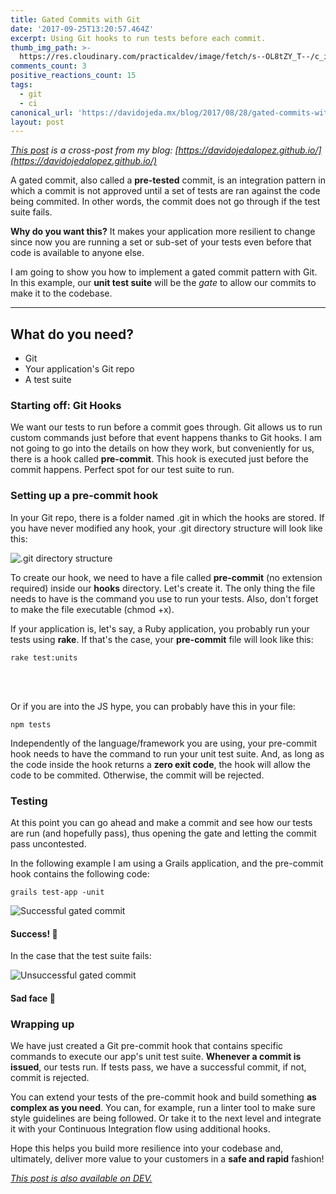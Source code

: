 ```yaml
---
title: Gated Commits with Git
date: '2017-09-25T13:20:57.464Z'
excerpt: Using Git hooks to run tests before each commit.
thumb_img_path: >-
  https://res.cloudinary.com/practicaldev/image/fetch/s--OL8tZY_T--/c_imagga_scale,f_auto,fl_progressive,h_420,q_auto,w_1000/https://thepracticaldev.s3.amazonaws.com/i/k7kh73gxuasnrsig9wiu.png
comments_count: 3
positive_reactions_count: 15
tags:
  - git
  - ci
canonical_url: 'https://davidojeda.mx/blog/2017/08/28/gated-commits-with-git'
layout: post
---
```



_[This post](https://davidojedalopez.github.io/blog/2017/08/28/gated-commits-with-git) is a cross-post from my blog: [https://davidojedalopez.github.io/](https://davidojedalopez.github.io/)_

<p>A gated commit, also called a <strong>pre-tested</strong> commit, is an integration pattern in which a commit is not approved until a set of tests are ran against the code being commited. In other words, the commit does not go through if the test suite fails.</p>

<p><strong>Why do you want this?</strong> It makes your application more resilient to change since now you are running a set or sub-set of your tests even before that code is available to anyone else.</p>

<p>I am going to show you how to implement a gated commit pattern with Git. In this example, our <strong>unit test suite</strong> will be the <em>gate</em> to allow our commits to make it to the codebase.</p>

___

<h2>What do you need?</h2>

<ul>
    <li>Git</li>
    <li>Your application's Git repo</li>
    <li>A test suite</li>
</ul>

<h3>Starting off: Git Hooks</h3>

<p>We want our tests to run before a commit goes through. Git allows us to run custom commands just before that event happens thanks to Git hooks. I am not going to go into the details on how they work, but conveniently for us, there is a hook called <strong>pre-commit</strong>. This hook is executed just before the commit happens. Perfect spot for our test suite to run.</p>

<h3>Setting up a pre-commit hook</h3>

<p>In your Git repo, there is a folder named .git in which the hooks are stored. If you have never modified any hook, your .git directory structure will look like this:</p>

![.git directory structure](https://thepracticaldev.s3.amazonaws.com/i/ldij14knuw0xko7a2dcq.png)

<p>To create our hook, we need to have a file called <strong>pre-commit</strong> (no extension required) inside our <strong>hooks</strong> directory. Let's create it. The only thing the file needs to have is the command you use to run your tests. Also, don't forget to make the file executable (chmod +x).</p>

<p>If your application is, let's say, a Ruby application, you probably run your tests using <strong>rake</strong>. If that's the case, your <strong>pre-commit</strong> file will look like this:</p>

<code>rake test:units</code>

<br><br>

<p>Or if you are into the JS hype, you can probably have this in your file:</p>

<code>npm tests</code>

<p>Independently of the language/framework you are using, your pre-commit hook needs to have the command to run your unit test suite. And, as long as the code inside the hook returns a <strong>zero exit code</strong>, the hook will allow the code to be commited. Otherwise, the commit will be rejected.</p>

<h3>Testing</h3>

<p>At this point you can go ahead and make a commit and see how our tests are run (and hopefully pass), thus opening the gate and letting the commit pass uncontested.</p>

<p>In the following example I am using a Grails application, and the pre-commit hook contains the following code:</p>

<code>grails test-app -unit</code>

![Successful gated commit](https://thepracticaldev.s3.amazonaws.com/i/0oemd9h0kt5luq5ag79g.png)

<h4>
    <strong>Success!</strong> 🥳
</h4>

<p>In the case that the test suite fails:</p>

![Unsuccessful gated commit](https://thepracticaldev.s3.amazonaws.com/i/4g9jrtcxh85z1av658vq.png)

<h4>Sad face 🙁</h4>

<h3>Wrapping up</h3>

<p>We have just created a Git pre-commit hook that contains specific commands to execute our app's unit test suite. <strong>Whenever a commit is issued</strong>, our tests run. If tests pass, we have a successful commit, if not, commit is rejected.</p>

<p>You can extend your tests of the pre-commit hook and build something <strong>as complex as you need</strong>. You can, for example, run a linter tool to make sure style guidelines are being followed. Or take it to the next level and integrate it with your Continuous Integration flow using additional hooks.</p>

<p>Hope this helps you build more resilience into your codebase and, ultimately, deliver more value to your customers in a <strong>safe and rapid</strong> fashion!</p>

*[This post is also available on DEV.](https://dev.to/david_ojeda/gated-commits-with-git)*


<script>
const parent = document.getElementsByTagName('head')[0];
const script = document.createElement('script');
script.type = 'text/javascript';
script.src = 'https://cdnjs.cloudflare.com/ajax/libs/iframe-resizer/4.1.1/iframeResizer.min.js';
script.charset = 'utf-8';
script.onload = function() {
    window.iFrameResize({}, '.liquidTag');
};
parent.appendChild(script);
</script>    
